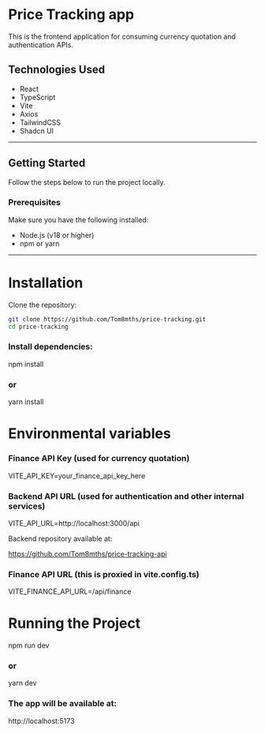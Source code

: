 # Price Tracking app

This is the frontend application for consuming currency quotation and authentication APIs.

## Technologies Used
- React
- TypeScript
- Vite
- Axios
- TailwindCSS
- Shadcn UI

---

## Getting Started

Follow the steps below to run the project locally.

### Prerequisites

Make sure you have the following installed:

- Node.js (v18 or higher)
- npm or yarn

---

# Installation

Clone the repository:

```bash
git clone https://github.com/Tom8mths/price-tracking.git
cd price-tracking
```
### Install dependencies:

npm install
### or
yarn install

# Environmental variables

### Finance API Key (used for currency quotation)
VITE_API_KEY=your_finance_api_key_here

### Backend API URL (used for authentication and other internal services)
VITE_API_URL=http://localhost:3000/api

Backend repository available at:

https://github.com/Tom8mths/price-tracking-api

### Finance API URL (this is proxied in vite.config.ts)
VITE_FINANCE_API_URL=/api/finance

# Running the Project 

npm run dev
### or
yarn dev

### The app will be available at:

http://localhost:5173
